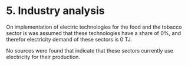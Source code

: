 # 5. Industry analysis

On implementation of electric technologies for the food and the tobacco sector is was assumed that these technologies have a share of 0%, and therefor electricity demand of these sectors is 0 TJ.

No sources were found that indicate that these sectors currently use electricity for their production.